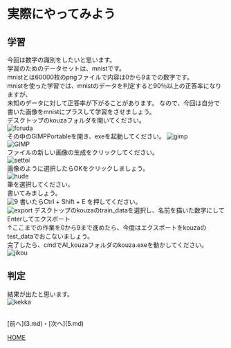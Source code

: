 # 実際にやってみよう

## 学習
今回は数字の識別をしたいと思います。  
学習のためのデータセットは、mnistです。  
mnistとは60000枚のpngファイルで内容は0から9までの数字です。  
mnistを使った学習では、mnistのデータを判定すると90％以上の正答率になりますが、  
未知のデータに対して正答率が下がることがあります。
なので、今回は自分で書いた画像をmnistにプラスして学習をさせましょう。  
デスクトップのkouzaフォルダを開いてください。  
![foruda](kouza_foruda.png)  
その中のGIMPPortableを開き、exeを起動してください。
![gimp](GIMP_EXE.png)  
![GIMP](GIM.png)  
ファイルの新しい画像の生成をクリックしてください。  
![settei](settei.png)  
画像のように選択したらOKをクリックしましょう。  
![hude](settei_hude.png)  
筆を選択してください。  
書いてみましょう。  
![9](settei_kaku.png)
書いたらCtrl + Shift + E を押してください。  
![export](settei_export.png)
デスクトップのkouzaのtrain_dataを選択し、名前を描いた数字にしてEnterしてエクスポート  
↑ここまでの作業を0から9まで進めたら、今度はエクスポートをkouzaのtest_dataでおこないましょう。  
完了したら、cmdでAI_kouzaフォルダのkouza.exeを動かしてください。  
![jikou](jikkou.png)  
## 判定
結果が出たと思います。  
![kekka](kekka.png)  


<br>
[前へ](3.md)・[次へ](5.md)

[HOME](index.md)
